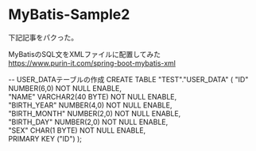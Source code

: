 # MyBatis-Sample2

下記記事をパクった。

MyBatisのSQL文をXMLファイルに配置してみた   
https://www.purin-it.com/spring-boot-mybatis-xml

-- USER_DATAテーブルの作成
  CREATE TABLE "TEST"."USER_DATA"  (
  	"ID" NUMBER(6,0) NOT NULL ENABLE,  
	"NAME" VARCHAR2(40 BYTE) NOT NULL ENABLE,  
	"BIRTH_YEAR" NUMBER(4,0) NOT NULL ENABLE,  
	"BIRTH_MONTH" NUMBER(2,0) NOT NULL ENABLE,  
	"BIRTH_DAY" NUMBER(2,0) NOT NULL ENABLE,  
	"SEX" CHAR(1 BYTE) NOT NULL ENABLE,  
	 PRIMARY KEY ("ID")  );
